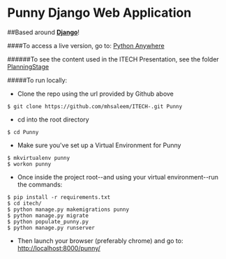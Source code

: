 Punny Django Web Application
==========

##Based around **[Django](https://www.djangoproject.com/)**! 

####To access a live version, go to: [Python Anywhere](https://rorybain.pythonanywhere.com/punny/)

######To see the content used in the ITECH Presentation, see the folder [PlanningStage](https://github.com/mhsaleem/ITECH-/tree/master/PlanningStage)

#####To run locally:
 - Clone the repo using the url provided by Github above
```
$ git clone https://github.com/mhsaleem/ITECH-.git Punny
```
 - cd into the root directory
```
$ cd Punny
```
 - Make sure you've set up a Virtual Environment for Punny
```
$ mkvirtualenv punny
$ workon punny
```
 - Once inside the project root--and using your virtual environment--run the commands:
```
$ pip install -r requirements.txt
$ cd itech/
$ python manage.py makemigrations punny
$ python manage.py migrate
$ python populate_punny.py
$ python manage.py runserver
```
 - Then launch your browser (preferably chrome) and go to: [http://localhost:8000/punny/](http://localhost:8000/punny/)
